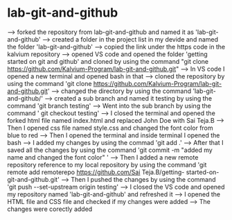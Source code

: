 # lab-git-and-github
--> forked the repository from lab-git-and-github and named it as 'lab-git-and-github'
--> created a folder in the project list in my devide and named the folder 'lab-git-and-github'
--> copied the link under the https code in the kalvium repository
--> opened VS code and opened the folder 'getting started on git and github' and cloned by using the command "git clone https://github.com/Kalvium-Program/lab-git-and-github.git"
--> In VS code I opened a new terminal and opened bash in that 
--> cloned the repository by using the command 'git clone https://github.com/Kalvium-Program/lab-git-and-github.git'
--> changed the directory by using the command 'lab-git-and-github/'
--> created a sub branch and named it testing by using the command 'git branch testing'
--> Went into the sub branch by using the command ' git checkout testing'
--> I closed the terminal and opened the forked html file named index.html and replaced John Doe with Sai Teja.B
--> Then I opened css file named style.css and changed the font color from blue to red
--> Then I opened the terminal and inside terminal I opened the bash 
--> I added my changes by using the commad 'git add .'
--> After that I saved all the changes by using the command 'git commit -m "added my name and changed the font color" '
--> Then I added a new remote repository reference to my local repository by using the command 'git remote add remoterepo https://github.com/Sai Teja.B/getting- 
    started-on-git-and-github.git'
--> Then I pushed the changes by using the command 'git push --set-upstream origin testing'
--> I closed the VS code and opened my repository named 'lab-git-and-github' and refreshed it 
--> I opened the HTML file and CSS file and checked if my changes were added 
--> The changes were corectly added
